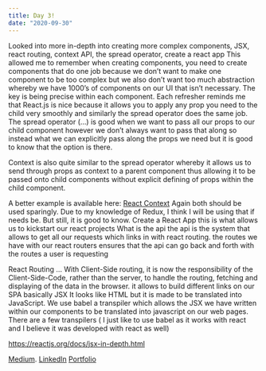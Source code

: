 ```yaml
---
title: Day 3!
date: "2020-09-30"
---
```



Looked into more in-depth into creating more complex components, JSX, react routing, context API, the spread operator, create a react app
This allowed me to remember when creating components, you need to create components that do one job because we don’t want to make one component to be too complex but we also don’t want too much abstraction whereby we have 1000’s of components on our UI that isn’t necessary. The key is being precise within each component.
Each refresher reminds me that React.js is nice because it allows you to apply any prop you need to the child very smoothly and similarly the spread operator does the same job. The spread operator (…) is good when we want to pass all our props to our child component however we don’t always want to pass that along so instead what we can explicitly pass along the props we need but it is good to know that the option is there.

Context is also quite similar to the spread operator whereby it allows us to send through props as context to a parent component thus allowing it to be passed onto child components without explicit defining of props within the child component.

A better example is available here: [React Context](https://reactjs.org/docs/context.html)
Again both should be used sparingly. Due to my knowledge of Redux, I think I will be using that if needs be. But still, it is good to know.
Create a React App this is what allows us to kickstart our react projects
What is the api the api is the system that allows to get all our requests which links in with react routing. the routes we have with our react routers ensures that the api can go back and forth with the routes a user is requesting

React Routing … With Client-Side routing, it is now the responsibility of the Client-Side-Code, rather than the server, to handle the routing, fetching and displaying of the data in the browser.
it allows to build different links on our SPA basically
JSX It looks like HTML but it is made to be translated into JavaScript. We use babel a transpiler which allows the JSX we have written within our components to be translated into javascript on our web pages. There are a few transpilers ( I just like to use babel as it works with react and I believe it was developed with react as well)

https://reactjs.org/docs/jsx-in-depth.html

[Medium](https://medium.com/@kalemajoanna).
[LinkedIn](https://www.linkedin.com/in/joanna-e-kalema-a5a5b4136/)
[Portfolio](https://joannathedeveloper.netlify.app/)


